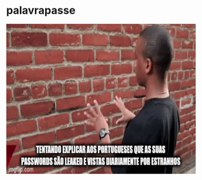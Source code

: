# palavrapasse

<p align="center">
  <img width="100%" height="400" alt="mr noodles my honest reaction" src="https://raw.githubusercontent.com/palavrapasse/.github/main/portuguese_talking_to_brick_wall.gif">
</p
